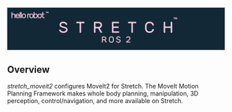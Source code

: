 ![](../images/banner.png)

## Overview

*stretch_moveit2* configures MoveIt2 for Stretch. The MoveIt Motion Planning Framework makes whole body planning, manipulation, 3D perception, control/navigation, and more available on Stretch.
